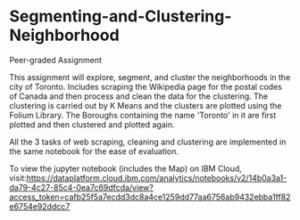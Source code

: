 # Segmenting-and-Clustering-Neighborhood
Peer-graded Assignment

This assignment will explore, segment, and cluster the neighborhoods in the city of Toronto. Includes scraping the Wikipedia page for the postal codes of Canada and then process and clean the data for the clustering. The clustering is carried out by K Means and the clusters are plotted using the Folium Library. The Boroughs containing the name 'Toronto' in it are first plotted and then clustered and plotted again.

All the 3 tasks of web scraping, cleaning and clustering are implemented in the same notebook for the ease of evaluation.

To view the jupyter notebook (includes the Map) on IBM Cloud, visit:https://dataplatform.cloud.ibm.com/analytics/notebooks/v2/14b0a3a1-da79-4c27-85c4-0ea7c69dfcda/view?access_token=cafb25f5a7ecdd3dc8a4ce1259dd77aa6756ab9432ebba1ff82e6754e92ddcc7
